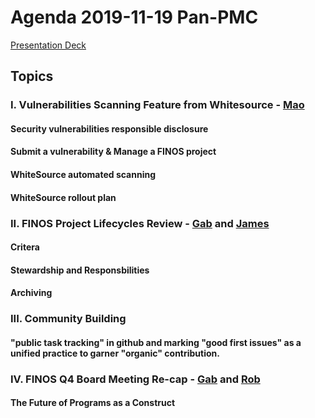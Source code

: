 # Agenda 2019-11-19 Pan-PMC

[Presentation Deck](https://github.com/finos/finos-pmcs/blob/master/website/static/Pan-PMCs%20Meeting%202019.11.18.pdf) 

## Topics

### I. Vulnerabilities Scanning Feature from Whitesource - [Mao](https://github.com/maoo)
#### Security vulnerabilities responsible disclosure
#### Submit a vulnerability & Manage a FINOS project
#### WhiteSource automated scanning
#### WhiteSource rollout plan

### II. FINOS Project Lifecycles Review - [Gab](https://github.com/mindthegab) and [James](https://github.com/mcleo-d)
#### Critera
#### Stewardship and Responsbilities
#### Archiving

### III. Community Building
#### "public task tracking" in github and marking "good first issues" as a unified practice to garner "organic" contribution.


### IV. FINOS Q4 Board Meeting Re-cap - [Gab](https://github.com/mindthegab) and [Rob](https://github.com/brooklynrob)
#### The Future of Programs as a Construct
